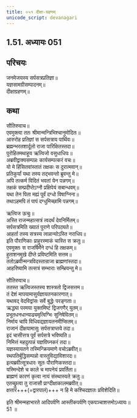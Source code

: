 ```yaml
---  
title: ०५१ दीक्षा-ग्रहणम्
unicode_script: devanagari
---  
```


## 1.51. अध्यायः 051

## परिचयः

जनमेजयस्य सर्पसत्रप्रतिज्ञा॥  
यज्ञसामग्रीसम्पादनम्॥  
दीक्षाग्रहणम्॥  

## कथा

सौतिरुवाच॥  
एवमुक्त्वा ततः श्रीमान्मन्त्रिभिश्चानुमोदितः॥  
आरुरोह प्रतिज्ञां स सर्पसत्राय पार्थिवः॥  
ब्रह्मन्भरतशार्दूलो राजा पारिक्षितस्तदा॥  
पुरोहितमथाहूय ऋत्विजो वसुधाधिपः॥  
अब्रवीद्वाक्यसम्पन्नः कार्यसम्पत्करं वचः॥  
यो मे हिंसितवांस्तातं तक्षकः स दुरात्मवान्॥  
प्रतिकुर्यां यथा तस्य तद्भवन्तो ब्रुवन्तु मे॥  
अपि तत्कर्म विदितं भवतां येन पन्नगम्॥  
तक्षकं सम्प्रदीप्तेऽग्नौ प्रक्षिपेयं सबान्धवम्॥  
यथा तेन पिता मह्यं पूर्वं दग्धो विषाग्निना॥  
तथाऽहमपि तं पापं दग्धुमिच्छामि पन्नगम्॥  

ऋत्विज ऊचुः॥  
अस्ति राजन्महात्सत्रं त्वदर्थं देवनिर्मितम्॥  
सर्पसत्रमिति ख्यातं पुराणे परिपठ्यते॥  
आहर्ता तस्य सत्रस्य त्वन्नान्योऽस्ति नराधिप॥  
इति पौराणिकाः प्राहुरस्माकं चास्ति स क्रतुः॥  
एवमुक्तः स राजर्षिर्मेने दग्धं हि तक्षकम्॥  
हुताशनमुखे दीप्ते प्रविष्टमिति सत्तम॥  
ततोऽब्रवीन्मन्त्रविदस्तान्राजा ब्राह्मणांस्तदा॥  
आहरिष्यामि तत्सत्रं सम्भाराः सम्भ्रियन्तु मे॥  

सौतिरुवाच॥  
ततस्त ऋत्विजस्तस्य शास्त्रतो द्विजसत्तम॥  
तं देशं मापयामासुर्यज्ञायतनकारणात्॥  
यथावद् वेदविद्वांसः सर्वे बुद्धेः परङ्गताः॥  
ऋद्ध्या परमया युक्तमिष्टं द्विजगणैर् युतम्॥  
प्रभूतधनधान्याढ्यमृत्विग्भिः सुनिषेवितम्॥  
निर्माय चापि विधिवद्यज्ञायतनमीप्सितम्॥  
राजानं दीक्षयामासुः सर्पसत्राप्तये तदा॥  
इदं चासीत्तत्र पूर्वं सर्पसत्रे भविष्यति॥  
निमित्तं महदुत्पन्नं यज्ञविघ्नकरं तदा॥  
यज्ञस्यायतने तस्मिन्क्रियमाणे वचोऽब्रवीत्॥  
स्थपतिर्बुद्धिसम्पन्नो वास्तुविद्याविशारदः॥  
इत्यब्रवीत्सूत्रधारः सूतः पौराणिकस्तदा॥  
यस्मिन्देशे च काले च मापनेयं प्रवर्तिता॥  
ब्राह्मणं कारणं कृत्वा नायं संस्थास्यते क्रतुः॥  
एतच्छ्रुत्वा तु राजासौ प्राग्दीक्षाकालमब्रवीत्॥  
क्षत्तारं+++(=द्वारपालं)+++ न हि मे कश्चिदज्ञातः प्रविशेदिति॥  

इति श्रीमन्महाभारते आदिपर्वणि आस्तीकपर्वणि एकपञ्चाशत्तमोऽध्यायः॥  
51 ॥  
